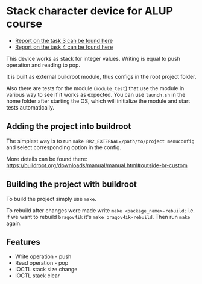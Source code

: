 # Stack character device for ALUP course

* [Report on the task 3 can be found here](/REPORT.md)
* [Report on the task 4 can be found here](/REPORT4.md)

This device works as stack for integer values. Writing is equal to push operation and reading to pop.

It is built as external buildroot module, thus configs in the root project folder.

Also there are tests for the module (`module_test`) that use the module in various way to see if it works as expected. You can use `launch.sh` in the home folder after starting the OS, which will initialize the module and start tests automatically.

## Adding the project into buildroot

The simplest way is to run
```make BR2_EXTERNAL=/path/to/project menuconfig```
and select corresponding option in the config.

More details can be found there: https://buildroot.org/downloads/manual/manual.html#outside-br-custom

## Building the project with buildroot

To build the project simply use `make`. 

To rebuild after changes were made write `make <package_name>-rebuild`; i.e. if we want to rebuild `bragov4ik` it's `make bragov4ik-rebuild`. Then run `make` again.

## Features

* Write operation - push
* Read operation - pop
* IOCTL stack size change
* IOCTL stack clear
